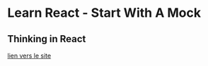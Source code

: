 # Learn React - Start With A Mock

## Thinking in React

[lien vers le site](https://learn-react-start-with-a-mock.vercel.app/)
